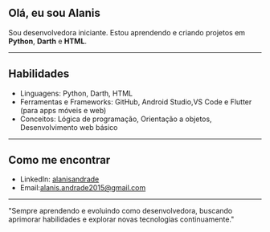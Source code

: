 ## Olá, eu sou Alanis
Sou desenvolvedora iniciante. Estou aprendendo e criando projetos em **Python**, **Darth** e **HTML**.

---

## Habilidades

- Linguagens: Python, Darth, HTML
- Ferramentas e Frameworks: GitHub, Android Studio,VS Code e Flutter (para apps móveis e web) 
- Conceitos: Lógica de programação, Orientação a objetos, Desenvolvimento web básico  

---

## Como me encontrar

- LinkedIn: [alanisandrade](https://www.linkedin.com/in/alanisandrade)
- Email:[alanis.andrade2015@gmail.com](mailto:alanis.andrade2015@gmail.com)  

---

"Sempre aprendendo e evoluindo como desenvolvedora, buscando aprimorar habilidades e explorar novas tecnologias continuamente."


